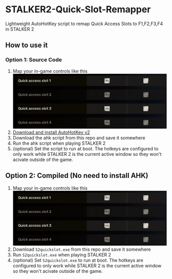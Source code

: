 # STALKER2-Quick-Slot-Remapper
Lightweight AutoHotKey script to remap Quick Access Slots to F1,F2,F3,F4 in STALKER 2


## How to use it
### Option 1: Source Code
1. Map your in-game controls like this
![s](/ControlSettings.jpg)
3. [Download and install AutoHotKey v2](https://www.autohotkey.com/)
4. Download the ahk script from this repo and save it somewhere
5. Run the ahk script when playing STALKER 2
6. (optional) Set the script to run at boot.  The hotkeys are configured to only work while STALKER 2 is the current active window so they won't acivate outside of the game.


## Option 2: Compiled (No need to install AHK)
1. Map your in-game controls like this
![s](/ControlSettings.jpg)
4. Download `S2quickslot.exe` from this repo and save it somewhere
5. Run `S2quickslot.exe` when playing STALKER 2
6. (optional) Set `S2quickslot.exe` to run at boot.  The hotkeys are configured to only work while STALKER 2 is the current active window so they won't acivate outside of the game.
